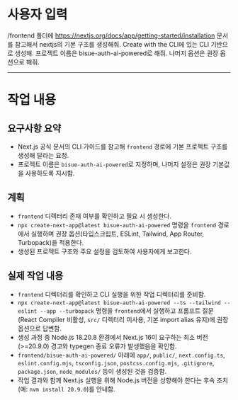 # 사용자 입력

/frontend 폴더에 https://nextjs.org/docs/app/getting-started/installation 문서를 참고해서 nextjs의 기본 구조를 생성해줘. Create with the CLI에 있는 CLI 기반으로 생성해. 프로젝트 이름은 bisue-auth-ai-powered로 해줘. 나머지 옵션은 권장 옵션으로 해줘.

---

# 작업 내용

## 요구사항 요약
- Next.js 공식 문서의 CLI 가이드를 참고해 `frontend` 경로에 기본 프로젝트 구조를 생성해 달라는 요청.
- 프로젝트 이름은 `bisue-auth-ai-powered`로 지정하며, 나머지 설정은 권장 기본값을 사용하도록 지시함.

## 계획
- `frontend` 디렉터리 존재 여부를 확인하고 필요 시 생성한다.
- `npx create-next-app@latest bisue-auth-ai-powered` 명령을 `frontend` 경로에서 실행하며 권장 옵션(타입스크립트, ESLint, Tailwind, App Router, Turbopack)을 적용한다.
- 생성된 프로젝트 구조와 주요 설정을 검토하여 사용자에게 보고한다.

## 실제 작업 내용
- `frontend` 디렉터리를 확인하고 CLI 실행을 위한 작업 디렉터리를 준비함.
- `npx create-next-app@latest bisue-auth-ai-powered --ts --tailwind --eslint --app --turbopack` 명령을 `frontend`에서 실행하고 프롬프트 질문(React Compiler 비활성, `src/` 디렉터리 미사용, 기본 import alias 유지)에 권장 옵션으로 답변함.
- 생성 과정 중 Node.js 18.20.8 환경에서 Next.js 16이 요구하는 최소 버전(>=20.9.0) 경고와 typegen 종료 오류가 발생했음을 확인함.
- `frontend/bisue-auth-ai-powered/` 아래에 `app/`, `public/`, `next.config.ts`, `eslint.config.mjs`, `tsconfig.json`, `postcss.config.mjs`, `.gitignore`, `package.json`, `node_modules/` 등이 생성된 것을 검증함.
- 작업 결과와 함께 Next.js 실행을 위해 Node.js 버전을 상향해야 한다는 후속 조치(예: `nvm install 20.9.0`)를 안내함.
